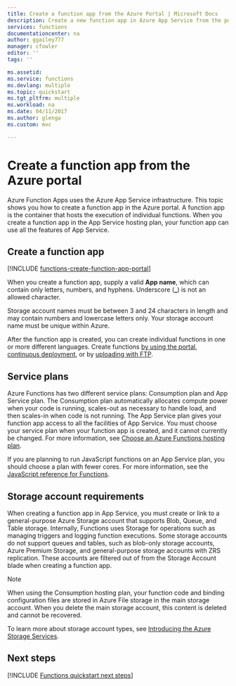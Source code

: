```yaml
---
title: Create a function app from the Azure Portal | Microsoft Docs
description: Create a new function app in Azure App Service from the portal. 
services: functions
documentationcenter: na
author: ggailey777
manager: cfowler
editor: ''
tags: ''

ms.assetid: 
ms.service: functions
ms.devlang: multiple
ms.topic: quickstart
ms.tgt_pltfrm: multiple
ms.workload: na
ms.date: 04/11/2017
ms.author: glenga
ms.custom: mvc

---
```

# Create a function app from the Azure portal

Azure Function Apps uses the Azure App Service infrastructure. This topic shows you how to create a function app in the Azure portal. A function app is the container that hosts the execution of individual functions. When you create a function app in the App Service hosting plan, your function app can use all the features of App Service.

## Create a function app

[!INCLUDE [functions-create-function-app-portal](../../includes/functions-create-function-app-portal.md)]

When you create a function app, supply a valid **App name**, which can contain only letters, numbers, and hyphens. Underscore (**_**) is not an allowed character.

Storage account names must be between 3 and 24 characters in length and may contain numbers and lowercase letters only. Your storage account name must be unique within Azure. 

After the function app is created, you can create individual functions in one or more different languages. Create functions [by using the portal](functions-create-first-azure-function.md#create-function), [continuous deployment](functions-continuous-deployment.md), or by [uploading with FTP](https://github.com/projectkudu/kudu/wiki/Accessing-files-via-ftp).

## Service plans

Azure Functions has two different service plans: Consumption plan and App Service plan. The Consumption plan automatically allocates compute power when your code is running, scales-out as necessary to handle load, and then scales-in when code is not running. The App Service plan gives your function app access to all the facilities of App Service. You must choose your service plan when your function app is created, and it cannot currently be changed. For more information, see [Choose an Azure Functions hosting plan](functions-scale.md).

If you are planning to run JavaScript functions on an App Service plan, you should choose a plan with fewer cores. For more information, see the [JavaScript reference for Functions](functions-reference-node.md#choose-single-vcpu-app-service-plans).

<a name="storage-account-requirements"></a>

## Storage account requirements

When creating a function app in App Service, you must create or link to a general-purpose Azure Storage account that supports Blob, Queue, and Table storage. Internally, Functions uses Storage for operations such as managing triggers and logging function executions. Some storage accounts do not support queues and tables, such as blob-only storage accounts, Azure Premium Storage, and general-purpose storage accounts with ZRS replication. These accounts are filtered out of from the Storage Account blade when creating a function app.

>[!NOTE]
>When using the Consumption hosting plan, your function code and binding configuration files are stored in Azure File storage in the main storage account. When you delete the main storage account, this content is deleted and cannot be recovered.

To learn more about storage account types, see [Introducing the Azure Storage Services](../storage/common/storage-introduction.md#azure-storage-services). 

## Next steps

[!INCLUDE [Functions quickstart next steps](../../includes/functions-quickstart-next-steps.md)]



